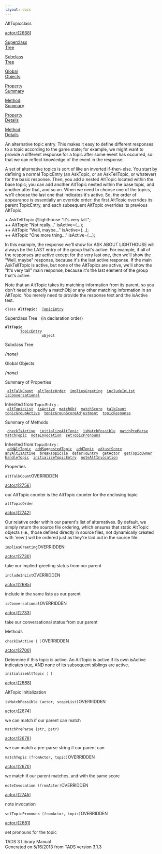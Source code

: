 ```yaml
---
layout: docs
---
```

<span class="title">AltTopic</span><span class="type">class</span>

[actor.t](../file/actor.t.html)\[[2668](../source/actor.t.html#2668)\]

[Superclass  
Tree](#_SuperClassTree_)

[Subclass  
Tree](#_SubClassTree_)

[Global  
Objects](#_ObjectSummary_)

[Property  
Summary](#_PropSummary_)

[Method  
Summary](#_MethodSummary_)

[Property  
Details](#_Properties_)

[Method  
Details](#_Methods_)

<div class="fdesc">

An alternative topic entry. This makes it easy to define different
responses to a topic according to the game state; for example, we might
want to provide a different response for a topic after some event has
occurred, so that we can reflect knowledge of the event in the response.

A set of alternative topics is sort of like an inverted if-then-else.
You start by defining a normal TopicEntry (an AskTopic, or an
AskTellTopic, or whatever) for the basic response. Then, you add a
nested AltTopic located within the base topic; you can add another
AltTopic nested within the base topic, and another after that, and so
on. When we need to choose one of the topics, we'll choose the last one
that indicates it's active. So, the order of appearance is essentially
an override order: the first AltTopic overrides its parent TopicEntry,
and each subsequent AltTopic overrides its previous AltTopic.

\+ AskTellTopic @lighthouse "It's very tall.";  
++ AltTopic "Not really..." isActive=(...);  
++ AltTopic "Well, maybe..." isActive=(...);  
++ AltTopic "One more thing..." isActive=(...);

In this example, the response we'll show for ASK ABOUT LIGHTHOUSE will
always be the LAST entry of the group that's active. For example, if all
of the responses are active except for the very last one, then we'll
show the "Well, maybe" response, because it's the last active response.
If the main AskTellTopic is active, but none of the AltTopics are
active, we'll show the "It's very tall" main response, because it's the
last element of the group that's active.

Note that an AltTopic takes its matching information from its parent, so
you don't need to specify a matchObj or any other matching information
in an AltTopic. You merely need to provide the response text and the
isActive test.

`class `**`AltTopic`**` :   `[`TopicEntry`](../object/TopicEntry.html)

</div>

<span id="_SuperClassTree_"></span>

<div class="mjhd">

<span class="hdln">Superclass Tree</span>   (in declaration order)

</div>

**`AltTopic`**  
`         `[`TopicEntry`](../object/TopicEntry.html)  
`                 object`  
<span id="_SubClassTree_"></span>

<div class="mjhd">

<span class="hdln">Subclass Tree</span>  

</div>

*(none)* <span id="_ObjectSummary_"></span>

<div class="mjhd">

<span class="hdln">Global Objects</span>  

</div>

*(none)* <span id="_PropSummary_"></span>

<div class="mjhd">

<span class="hdln">Summary of Properties</span>  

</div>

` `[`altTalkCount`](#altTalkCount)`  `[`altTopicOrder`](#altTopicOrder)`  `[`impliesGreeting`](#impliesGreeting)`  `[`includeInList`](#includeInList)`  `[`isConversational`](#isConversational)`  `

Inherited from `TopicEntry` :  
` `[`altTopicList`](../object/TopicEntry.html#altTopicList)`  `[`isActive`](../object/TopicEntry.html#isActive)`  `[`matchObj`](../object/TopicEntry.html#matchObj)`  `[`matchScore`](../object/TopicEntry.html#matchScore)`  `[`talkCount`](../object/TopicEntry.html#talkCount)`  `[`topicGroupActive`](../object/TopicEntry.html#topicGroupActive)`  `[`topicGroupScoreAdjustment`](../object/TopicEntry.html#topicGroupScoreAdjustment)`  `[`topicResponse`](../object/TopicEntry.html#topicResponse)`  `

<span id="_MethodSummary_"></span>

<div class="mjhd">

<span class="hdln">Summary of Methods</span>  

</div>

` `[`checkIsActive`](#checkIsActive)`  `[`initializeAltTopic`](#initializeAltTopic)`  `[`isMatchPossible`](#isMatchPossible)`  `[`matchPreParse`](#matchPreParse)`  `[`matchTopic`](#matchTopic)`  `[`noteInvocation`](#noteInvocation)`  `[`setTopicPronouns`](#setTopicPronouns)`  `

Inherited from `TopicEntry` :  
` `[`addAltTopic`](../object/TopicEntry.html#addAltTopic)`  `[`addSuggestedTopic`](../object/TopicEntry.html#addSuggestedTopic)`  `[`addTopic`](../object/TopicEntry.html#addTopic)`  `[`adjustScore`](../object/TopicEntry.html#adjustScore)`  `[`anyAltIsActive`](../object/TopicEntry.html#anyAltIsActive)`  `[`breakTopicTie`](../object/TopicEntry.html#breakTopicTie)`  `[`deferToEntry`](../object/TopicEntry.html#deferToEntry)`  `[`getActor`](../object/TopicEntry.html#getActor)`  `[`getTopicOwner`](../object/TopicEntry.html#getTopicOwner)`  `[`handleTopic`](../object/TopicEntry.html#handleTopic)`  `[`initializeTopicEntry`](../object/TopicEntry.html#initializeTopicEntry)`  `[`noteAltInvocation`](../object/TopicEntry.html#noteAltInvocation)`  `

<span id="_Properties_"></span>

<div class="mjhd">

<span class="hdln">Properties</span>  

</div>

<span id="altTalkCount"></span>

`altTalkCount`<span class="rem">OVERRIDDEN</span>

[actor.t](../file/actor.t.html)\[[2756](../source/actor.t.html#2756)\]

<div class="desc">

our AltTopic counter is the AltTopic counter for the enclosing topic

</div>

<span id="altTopicOrder"></span>

`altTopicOrder`

[actor.t](../file/actor.t.html)\[[2742](../source/actor.t.html#2742)\]

<div class="desc">

Our relative order within our parent's list of alternatives. By default,
we simply return the source file ordering, which ensures that static
AltTopic objects (i.e., those defined directly in source files, not
dynamically created with 'new') will be ordered just as they're laid out
in the source file.

</div>

<span id="impliesGreeting"></span>

`impliesGreeting`<span class="rem">OVERRIDDEN</span>

[actor.t](../file/actor.t.html)\[[2730](../source/actor.t.html#2730)\]

<div class="desc">

take our implied-greeting status from our parent

</div>

<span id="includeInList"></span>

`includeInList`<span class="rem">OVERRIDDEN</span>

[actor.t](../file/actor.t.html)\[[2685](../source/actor.t.html#2685)\]

<div class="desc">

include in the same lists as our parent

</div>

<span id="isConversational"></span>

`isConversational`<span class="rem">OVERRIDDEN</span>

[actor.t](../file/actor.t.html)\[[2733](../source/actor.t.html#2733)\]

<div class="desc">

take our conversational status from our parent

</div>

<span id="_Methods_"></span>

<div class="mjhd">

<span class="hdln">Methods</span>  

</div>

<span id="checkIsActive"></span>

`checkIsActive ( )`<span class="rem">OVERRIDDEN</span>

[actor.t](../file/actor.t.html)\[[2700](../source/actor.t.html#2700)\]

<div class="desc">

Determine if this topic is active. An AltTopic is active if its own
isActive indicates true, AND none of its subsequent siblings are active.

</div>

<span id="initializeAltTopic"></span>

`initializeAltTopic ( )`

[actor.t](../file/actor.t.html)\[[2688](../source/actor.t.html#2688)\]

<div class="desc">

AltTopic initialization

</div>

<span id="isMatchPossible"></span>

`isMatchPossible (actor, scopeList)`<span class="rem">OVERRIDDEN</span>

[actor.t](../file/actor.t.html)\[[2674](../source/actor.t.html#2674)\]

<div class="desc">

we can match if our parent can match

</div>

<span id="matchPreParse"></span>

`matchPreParse (str, pstr)`

[actor.t](../file/actor.t.html)\[[2678](../source/actor.t.html#2678)\]

<div class="desc">

we can match a pre-parse string if our parent can

</div>

<span id="matchTopic"></span>

`matchTopic (fromActor, topic)`<span class="rem">OVERRIDDEN</span>

[actor.t](../file/actor.t.html)\[[2670](../source/actor.t.html#2670)\]

<div class="desc">

we match if our parent matches, and with the same score

</div>

<span id="noteInvocation"></span>

`noteInvocation (fromActor)`<span class="rem">OVERRIDDEN</span>

[actor.t](../file/actor.t.html)\[[2745](../source/actor.t.html#2745)\]

<div class="desc">

note invocation

</div>

<span id="setTopicPronouns"></span>

`setTopicPronouns (fromActor, topic)`<span class="rem">OVERRIDDEN</span>

[actor.t](../file/actor.t.html)\[[2681](../source/actor.t.html#2681)\]

<div class="desc">

set pronouns for the topic

</div>

<div class="ftr">

TADS 3 Library Manual  
Generated on 5/16/2013 from TADS version 3.1.3

</div>
